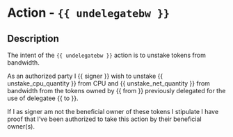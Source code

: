 # Action - `{{ undelegatebw }}`

## Description

The intent of the `{{ undelegatebw }}` action is to unstake tokens from bandwidth. 

As an authorized party I {{ signer }} wish to unstake {{ unstake_cpu_quantity }} from CPU and {{ unstake_net_quantity }} from bandwidth from the tokens owned by {{ from }} previously delegated for the use of delegatee {{ to }}. 

If I as signer am not the beneficial owner of these tokens I stipulate I have proof that I’ve been authorized to take this action by their beneficial owner(s). 
